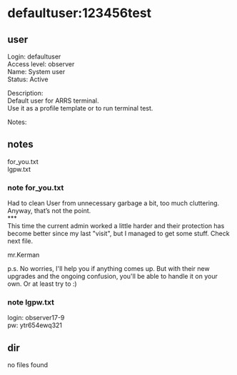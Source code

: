 # defaultuser:123456test

## user
Login: defaultuser<br>
Access level: observer<br>
Name: System user<br>
Status: Active<br>

Description:<br>
Default user for ARRS terminal. <br>
Use it as a profile template or to run terminal test.<br>

Notes:

## notes
for_you.txt<br>
lgpw.txt<br>

### note for_you.txt
Had to clean User from unnecessary garbage a bit, too much cluttering. Anyway, that’s not the point.<br>
\*\*\*<br>
This time the current admin worked a little harder and their protection has become better since my last "visit", but I managed to get some stuff. Check next file.<br>

mr.Kerman<br>

p.s. No worries, I'll help you if anything comes up. But with their new upgrades and the ongoing confusion, you'll be able to handle it on your own. Or at least try to :)<br>

### note lgpw.txt
login: observer17-9<br>
pw: ytr654ewq321<br>

## dir

no files found
